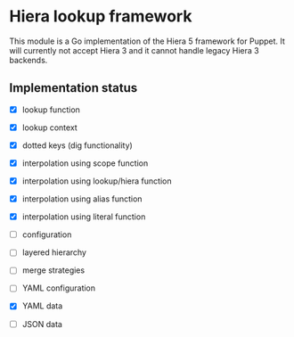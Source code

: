 # Hiera lookup framework

This module is a Go implementation of the Hiera 5 framework for Puppet. It will currently not accept Hiera 3 and it
cannot handle legacy Hiera 3 backends.

## Implementation status

* [x] lookup function
* [x] lookup context
* [x] dotted keys (dig functionality)
* [x] interpolation using scope function
* [x] interpolation using lookup/hiera function
* [x] interpolation using alias function
* [x] interpolation using literal function
* [ ] configuration
* [ ] layered hierarchy
* [ ] merge strategies
* [ ] YAML configuration
* [x] YAML data
* [ ] JSON data

